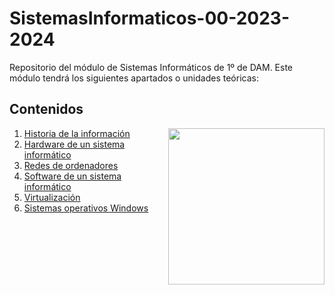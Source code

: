 # SistemasInformaticos-00-2023-2024
Repositorio del módulo de Sistemas Informáticos de 1º de DAM. Este módulo tendrá los siguientes apartados o unidades teóricas:

<h2>Contenidos</h2>
<picture> <img align="right" src="https://github.com/7oSkaaa/7oSkaaa/blob/main/Images/Right_Side.gif?raw=true" width = 250px></picture>
<ol>
  <li>
    <a href="">Historia de la información</a>
  </li>
  <li>
    <a href="">Hardware de un sistema informático</a>
  </li>
  <li>
    <a href="">Redes de ordenadores</a>
  </li>
  <li>
    <a href="">Software de un sistema informático</a>
  </li>
  <li>
    <a href="">Virtualización</a>
  </li>
  <li>
    <a href="">Sistemas operativos Windows</a>
  </li>
</ol>
